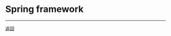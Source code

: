 # Spring framework

---

[返回](/repository/frameworks/README.md#springrepositoryframeworksspringreadmemdspring)